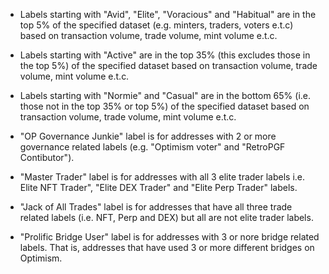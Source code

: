 - Labels starting with "Avid", "Elite", "Voracious" and "Habitual" are in the top 5% of the specified dataset (e.g. minters, traders, voters e.t.c) based on transaction volume, trade volume, mint volume e.t.c.

- Labels starting with "Active" are in the top 35% (this excludes those in the top 5%) of the specified dataset based on transaction volume, trade volume, mint volume e.t.c.

- Labels starting with "Normie" and "Casual" are in the bottom 65% (i.e. those not in the top 35% or top 5%) of the specified dataset based on transaction volume, trade volume, mint volume e.t.c.

- "OP Governance Junkie" label is for addresses with 2 or more governance related labels (e.g. "Optimism voter" and "RetroPGF Contibutor").

- "Master Trader" label is for addresses with all 3 elite trader labels i.e. Elite NFT Trader", "Elite DEX Trader" and "Elite Perp Trader" labels.

- "Jack of All Trades" label is for addresses that have all three trade related labels (i.e. NFT, Perp and DEX) but all are not elite trader labels.

- "Prolific Bridge User" label is for addresses with 3 or nore bridge related labels. That is, addresses that have used 3 or more different bridges on Optimism.
